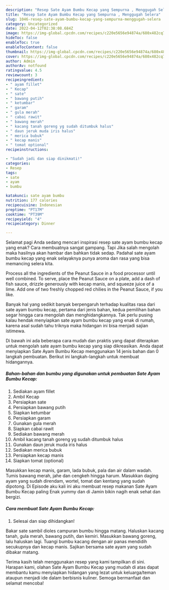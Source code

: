 ```yaml
---
description: "Resep Sate Ayam Bumbu Kecap yang Sempurna , Menggugah Selera"
title: "Resep Sate Ayam Bumbu Kecap yang Sempurna , Menggugah Selera"
slug: 1046-resep-sate-ayam-bumbu-kecap-yang-sempurna-menggugah-selera
category: Uncategorized
date: 2022-04-12T02:38:08.684Z
image: https://img-global.cpcdn.com/recipes/c220e5656e94874a/680x482cq70/sate-ayam-bumbu-kecap-foto-resep-utama.jpg
hideToc: false
enableToc: true
enableTocContent: false
thumbnail: https://img-global.cpcdn.com/recipes/c220e5656e94874a/680x482cq70/sate-ayam-bumbu-kecap-foto-resep-utama.jpg
cover: https://img-global.cpcdn.com/recipes/c220e5656e94874a/680x482cq70/sate-ayam-bumbu-kecap-foto-resep-utama.jpg
author: Admin
authorAv: notfound
ratingvalue: 4.5
reviewcount: 3
recipeingredient:
- " ayam fillet"
- " Kecap"
- " sate"
- " bawang putih"
- " ketumbar"
- " garam"
- " gula merah"
- " cabai rawit"
- " bawang merah"
- " kacang tanah goreng yg sudah ditumbuk halus"
- " daun jeruk muda iris halus"
- " merica bubuk"
- " kecap manis"
- " tomat optional"
recipeinstructions:

- "Sudah jadi dan siap dinikmati!"
categories:
- Resep
tags:
- sate
- ayam
- bumbu

katakunci: sate ayam bumbu 
nutrition: 177 calories
recipecuisine: Indonesian
preptime: "PT17M"
cooktime: "PT39M"
recipeyield: "4"
recipecategory: Dinner

---
```



Selamat pagi Anda sedang mencari inspirasi resep sate ayam bumbu kecap yang enak? Cara membuatnya sangat gampang. Tapi Jika salah mengolah maka hasilnya akan hambar dan bahkan tidak sedap. Padahal sate ayam bumbu kecap yang enak selayaknya punya aroma dan rasa yang bisa memancing selera kita.


Process all the ingredients of the Peanut Sauce in a food processor until well combined. To serve, place the Peanut Sauce on a plate, add a dash of fish sauce, drizzle generously with kecap manis, and squeeze juice of a lime. Add one of two freshly chopped red chilies in the Peanut Sauce, if you like.

Banyak hal yang sedikit banyak berpengaruh terhadap kualitas rasa dari sate ayam bumbu kecap, pertama dari jenis bahan, kedua pemilihan bahan segar hingga cara mengolah dan menghidangkannya. Tak perlu pusing kalau hendak menyiapkan sate ayam bumbu kecap yang enak di rumah, karena asal sudah tahu triknya maka hidangan ini bisa menjadi sajian istimewa.


Di bawah ini ada beberapa cara mudah dan praktis yang dapat diterapkan untuk mengolah sate ayam bumbu kecap yang siap dikreasikan. Anda dapat menyiapkan Sate Ayam Bumbu Kecap menggunakan 14 jenis bahan dan 0 langkah pembuatan. Berikut ini langkah-langkah untuk membuat hidangannya.

<!--inarticleads1-->

##### Bahan-bahan dan bumbu yang digunakan untuk pembuatan Sate Ayam Bumbu Kecap:

1. Sediakan  ayam fillet
1. Ambil  Kecap
1. Persiapkan  sate
1. Persiapkan  bawang putih
1. Siapkan  ketumbar
1. Persiapkan  garam
1. Gunakan  gula merah
1. Siapkan  cabai rawit
1. Sediakan  bawang merah
1. Ambil  kacang tanah goreng yg sudah ditumbuk halus
1. Gunakan  daun jeruk muda iris halus
1. Sediakan  merica bubuk
1. Persiapkan  kecap manis
1. Siapkan  tomat (optional)


Masukkan kecap manis, garam, lada bubuk, pala dan air dalam wadah. Tumis bawang merah, jahe dan cengkeh hingga harum. Masukkan daging ayam yang sudah direndam, wortel, tomat dan kentang yang sudah dipotong. Di Episode aku kali ini aku membuat resep makanan Sate Ayam Bumbu Kecap paling Enak yummy dan di Jamin bikin nagih enak sehat dan bergizi. 

<!--inarticleads2-->

##### Cara membuat Sate Ayam Bumbu Kecap:


1. Selesai dan siap dihidangkan!

Bakar sate sambil dioles campuran bumbu hingga matang. Haluskan kacang tanah, gula merah, bawang putih, dan kemiri. Masukkan bawang goreng, lalu haluskan lagi. Tuangi bumbu kacang dengan air panas mendidih secukupnya dan kecap manis. Sajikan bersama sate ayam yang sudah dibakar matang. 

Terima kasih telah menggunakan resep yang kami tampilkan di sini. Harapan kami, olahan Sate Ayam Bumbu Kecap yang mudah di atas dapat membantu kamu menyiapkan hidangan yang lezat untuk keluarga/teman ataupun menjadi ide dalam berbisnis kuliner. Semoga bermanfaat dan selamat mencoba!
